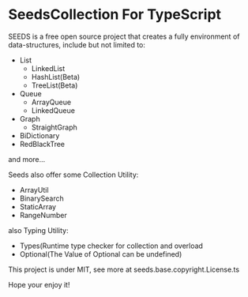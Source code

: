# SeedsCollection For TypeScript

SEEDS is a free open source project that creates a fully environment of data-structures, include but not limited to:
 - List
   - LinkedList
   - HashList(Beta)
   - TreeList(Beta)
 - Queue
   - ArrayQueue
   - LinkedQueue
 - Graph
   - StraightGraph
 - BiDictionary
 - RedBlackTree

and more...

Seeds also offer some Collection Utility:
 - ArrayUtil
 - BinarySearch
 - StaticArray
 - RangeNumber

also Typing Utility:
 - Types(Runtime type checker for collection and overload
 - Optional(The Value of Optional can be undefined)

This project is under MIT, see more at seeds.base.copyright.License.ts

Hope your enjoy it!
